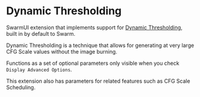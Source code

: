 # Dynamic Thresholding

SwarmUI extension that implements support for [Dynamic Thresholding](https://github.com/mcmonkeyprojects/sd-dynamic-thresholding), built in by default to Swarm.

Dynamic Thresholding is a technique that allows for generating at very large CFG Scale values without the image burning.

Functions as a set of optional parameters only visible when you check `Display Advanced Options`.

This extension also has parameters for related features such as CFG Scale Scheduling.
